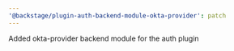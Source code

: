 ```yaml
---
'@backstage/plugin-auth-backend-module-okta-provider': patch
---
```


Added okta-provider backend module for the auth plugin
